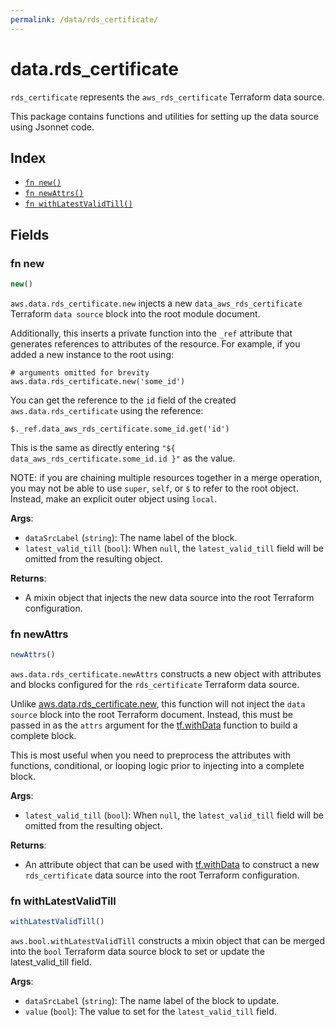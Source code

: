 ```yaml
---
permalink: /data/rds_certificate/
---
```


# data.rds_certificate

`rds_certificate` represents the `aws_rds_certificate` Terraform data source.



This package contains functions and utilities for setting up the data source using Jsonnet code.


## Index

* [`fn new()`](#fn-new)
* [`fn newAttrs()`](#fn-newattrs)
* [`fn withLatestValidTill()`](#fn-withlatestvalidtill)

## Fields

### fn new

```ts
new()
```


`aws.data.rds_certificate.new` injects a new `data_aws_rds_certificate` Terraform `data source`
block into the root module document.

Additionally, this inserts a private function into the `_ref` attribute that generates references to attributes of the
resource. For example, if you added a new instance to the root using:

    # arguments omitted for brevity
    aws.data.rds_certificate.new('some_id')

You can get the reference to the `id` field of the created `aws.data.rds_certificate` using the reference:

    $._ref.data_aws_rds_certificate.some_id.get('id')

This is the same as directly entering `"${ data_aws_rds_certificate.some_id.id }"` as the value.

NOTE: if you are chaining multiple resources together in a merge operation, you may not be able to use `super`, `self`,
or `$` to refer to the root object. Instead, make an explicit outer object using `local`.

**Args**:
  - `dataSrcLabel` (`string`): The name label of the block.
  - `latest_valid_till` (`bool`):  When `null`, the `latest_valid_till` field will be omitted from the resulting object.

**Returns**:
- A mixin object that injects the new data source into the root Terraform configuration.


### fn newAttrs

```ts
newAttrs()
```


`aws.data.rds_certificate.newAttrs` constructs a new object with attributes and blocks configured for the `rds_certificate`
Terraform data source.

Unlike [aws.data.rds_certificate.new](#fn-rdscertificatenew), this function will not inject the `data source`
block into the root Terraform document. Instead, this must be passed in as the `attrs` argument for the
[tf.withData](https://github.com/tf-libsonnet/core/tree/main/docs#fn-withdata) function to build a complete block.

This is most useful when you need to preprocess the attributes with functions, conditional, or looping logic prior to
injecting into a complete block.

**Args**:
  - `latest_valid_till` (`bool`):  When `null`, the `latest_valid_till` field will be omitted from the resulting object.

**Returns**:
  - An attribute object that can be used with [tf.withData](https://github.com/tf-libsonnet/core/tree/main/docs#fn-withdata) to construct a new `rds_certificate` data source into the root Terraform configuration.


### fn withLatestValidTill

```ts
withLatestValidTill()
```

`aws.bool.withLatestValidTill` constructs a mixin object that can be merged into the `bool`
Terraform data source block to set or update the latest_valid_till field.



**Args**:
  - `dataSrcLabel` (`string`): The name label of the block to update.
  - `value` (`bool`): The value to set for the `latest_valid_till` field.
